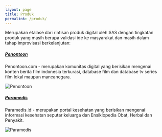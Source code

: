 ```yaml
---
layout: page
title: Produk
permalink: /produk/
---
```


Merupakan etalase dari rintisan produk digital oleh SAS dengan tingkatan produk yang masih berupa validasi ide ke masyarakat dan masih dalam tahap improvisasi berkelanjutan:
<br>

##### <u>Penontoon</u>
Penontoon.com - merupakan komunitas digital yang berisikan mengenai konten berita film indonesia terkurasi, database film dan database tv series film lokal maupun mancanegara.

![Penontoon](https://syafrizaladi.github.io/assets/images/penontoon.png)

##### <u>Paramedis</u>
Paramedis.id - merupakan portal kesehatan yang berisikan mengenai informasi kesehatan seputar keluarga dan Ensiklopedia Obat, Herbal dan Penyakit.

![Paramedis](https://syafrizaladi.github.io/assets/images/paramedis.png)

